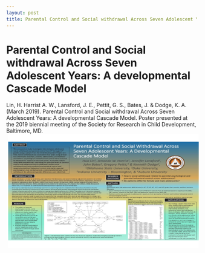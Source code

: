 ```yaml
---
layout: post
title: Parental Control and Social withdrawal Across Seven Adolescent Years: A developmental Cascade Model
---
```

# Parental Control and Social withdrawal Across Seven Adolescent Years: A developmental Cascade Model

Lin, H. Harrist A. W., Lansford, J. E., Pettit, G. S., Bates, J. & Dodge, K. A. (March 2019). Parental Control and Social withdrawal Across Seven Adolescent Years: A developmental Cascade Model. Poster presented at the 2019 biennial meeting of the Society for Research in Child Development, Baltimore, MD.
<img style="float: center; width: 1000px; margin: 0px 5px 5px" src="/images/HL_AH_SRCD_2019.jpg">
